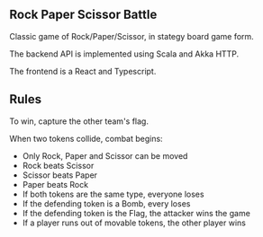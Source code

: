 Rock Paper Scissor Battle
-------------------------

Classic game of Rock/Paper/Scissor, in stategy board game form.

The backend API is implemented using Scala and Akka HTTP.

The frontend is a React and Typescript.


Rules
-----
To win, capture the other team's flag.

When two tokens collide, combat begins:

- Only Rock, Paper and Scissor can be moved
- Rock beats Scissor
- Scissor beats Paper
- Paper beats Rock
- If both tokens are the same type, everyone loses
- If the defending token is a Bomb, every loses
- If the defending token is the Flag, the attacker wins the game
- If a player runs out of movable tokens, the other player wins


